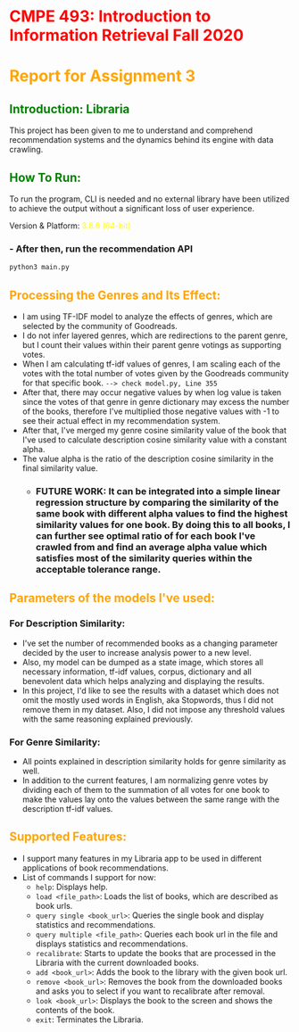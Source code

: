 # <span style="color:red">CMPE 493: Introduction to Information Retrieval Fall 2020</span>
# <span style="color:orange">Report for Assignment 3</span>

## <span style="color:green">Introduction: Libraria</span>
This project has been given to me to understand and comprehend recommendation systems and the dynamics behind its engine with data crawling.

## <span style="color:green">How To Run: </span>
To run the program, CLI is needed and no external library have been utilized to achieve the output without a significant loss of user experience.

Version & Platform: <span style="color:yellow">3.8.6 (64-bit)</span>

### - After then, run the recommendation API
```bash
python3 main.py
```

## <span style="color:orange">Processing the Genres and Its Effect:</span>

- I am using TF-IDF model to analyze the effects of genres, which are selected by the community of Goodreads.
- I do not infer layered genres, which are redirections to the parent genre, but I count their values within their parent genre votings as supporting votes.
- When I am calculating tf-idf values of genres, I am scaling each of the votes with the total number of votes given by the Goodreads community for that specific book. `--> check model.py, Line 355`
- After that, there may occur negative values by when log value is taken since the votes of that genre in genre dictionary may excess the number of the books, therefore I've multiplied those negative values with -1 to see their actual effect in my recommendation system.
- After that, I've merged my genre cosine similarity value of the book that I've used to calculate description cosine similarity value with a constant alpha.
- The value alpha is the ratio of the description cosine similarity in the final similarity value.
    - ### FUTURE WORK: It can be integrated into a simple linear regression structure by comparing the similarity of the same book with different alpha values to find the highest similarity values for one book. By doing this to all books, I can further see optimal ratio of for each book I've crawled from and find an average alpha value which satisfies most of the similarity queries within the acceptable tolerance range.

## <span style="color:orange">Parameters of the models I've used:</span>

### For Description Similarity:
- I've set the number of recommended books as a changing parameter decided by the user to increase analysis power to a new level.
- Also, my model can be dumped as a state image, which stores all necessary information, tf-idf values, corpus, dictionary and all benevolent data which helps analyzing and displaying the results.
- In this project, I'd like to see the results with a dataset which does not omit the mostly used words in English, aka Stopwords, thus I did not remove them in my dataset. Also, I did not impose any threshold values with the same reasoning explained previously.

### For Genre Similarity:
- All points explained in description similarity holds for genre similarity as well.
- In addition to the current features, I am normalizing genre votes by dividing each of them to the summation of all votes for one book to make the values lay onto the values between the same range with the description tf-idf values.

## <span style="color:orange">Supported Features:</span>
- I support many features in my Libraria app to be used in different applications of book recommendations.
- List of commands I support for now:
    - `help`: Displays help.
    - `load <file_path>`: Loads the list of books, which are described as book urls.
    - `query single <book_url>`: Queries the single book and display statistics and recommendations.
    - `query multiple <file_path>`: Queries each book url in the file and displays statistics and recommendations.
    - `recalibrate`: Starts to update the books that are processed in the Libraria with the current downloaded books.
    - `add <book_url>`: Adds the book to the library with the given book url.
    - `remove <book_url>`: Removes the book from the downloaded books and asks you to select if you want to recalibrate after removal.
    - `look <book_url>`: Displays the book to the screen and shows the contents of the book.
    - `exit`: Terminates the Libraria.

